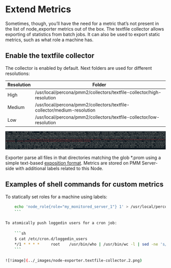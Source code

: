 # Extend Metrics

Sometimes, though, you’ll have the need for a metric that’s not present in the list of node_exporter metrics out of the box. 
The textfile collector allows exporting of statistics from batch jobs. It can also be used to export static metrics, such as what role a machine has. 

## Enable the textfile collector

The collector is enabled by default. Next folders are used for different resolutions:

| Resolution | Folder                                                                  |
|------------|-------------------------------------------------------------------------|
|  High      | /usr/local/percona/pmm2/collectors/textfile-collector/high-resolution   |
|  Medium    | /usr/local/percona/pmm2/collectors/textfile-collector/medium-resolution |
|  Low       | /usr/local/percona/pmm2/collectors/textfile-collector/low-resolution    |

![!image](../_images/node-exporter.textfile-collector.1.png)

Exporter parse all files in that directories matching the glob *.prom using a simple text-based [exposition format](https://prometheus.io/docs/instrumenting/exposition_formats/#text-based-format).
Metrics are stored on PMM Server-side with additional labels related to this Node.

## Examples of shell commands for custom metrics

To statically set roles for a machine using labels:

```sh
    echo 'node_role{role="my_monitored_server_1"} 1' > /usr/local/percona/pmm2/collectors/textfile-collector/low-resolution/node_role.prom
    ```

To atomically push loggedin users for a cron job:

    ```sh
    $ cat /etc/cron.d/loggedin_users
    */1 * * * *     root    /usr/bin/who | /usr/bin/wc -l | sed -ne 's/^/node_loggedin_users /p' > /usr/local/percona/pmm2/collectors/textfile-collector/high-resolution/node_users.prom
    ```

![!image](../_images/node-exporter.textfile-collector.2.png)

